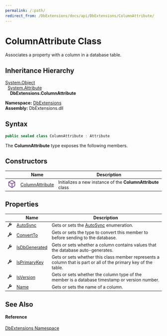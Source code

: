 ```yaml
---
permalink: /:path/
redirect_from: /DbExtensions/docs/api/DbExtensions/ColumnAttribute/
---
```


ColumnAttribute Class
=====================
Associates a property with a column in a database table.


Inheritance Hierarchy
---------------------
[System.Object][1]  
  [System.Attribute][2]  
    **DbExtensions.ColumnAttribute**  
  
**Namespace:** [DbExtensions][3]  
**Assembly:** DbExtensions.dll

Syntax
------

```csharp
public sealed class ColumnAttribute : Attribute
```

The **ColumnAttribute** type exposes the following members.


Constructors
------------

|                  | Name                 | Description                                                 |
| ---------------- | -------------------- | ----------------------------------------------------------- |
| ![Public method] | [ColumnAttribute][4] | Initializes a new instance of the **ColumnAttribute** class |


Properties
----------

|                    | Name               | Description                                                                                                     |
| ------------------ | ------------------ | --------------------------------------------------------------------------------------------------------------- |
| ![Public property] | [AutoSync][5]      | Gets or sets the [AutoSync][5] enumeration.                                                                     |
| ![Public property] | [ConvertTo][6]     | Gets or sets the type to convert this member to before sending to the database.                                 |
| ![Public property] | [IsDbGenerated][7] | Gets or sets whether a column contains values that the database auto-generates.                                 |
| ![Public property] | [IsPrimaryKey][8]  | Gets or sets whether this class member represents a column that is part or all of the primary key of the table. |
| ![Public property] | [IsVersion][9]     | Gets or sets whether the column type of the member is a database timestamp or version number.                   |
| ![Public property] | [Name][10]         | Gets or sets the name of a column.                                                                              |


See Also
--------

#### Reference
[DbExtensions Namespace][3]  

[1]: https://learn.microsoft.com/dotnet/api/system.object
[2]: https://learn.microsoft.com/dotnet/api/system.attribute
[3]: ../README.md
[4]: _ctor.md
[5]: AutoSync.md
[6]: ConvertTo.md
[7]: IsDbGenerated.md
[8]: IsPrimaryKey.md
[9]: IsVersion.md
[10]: Name.md
[Public method]: ../../icons/pubmethod.svg "Public method"
[Public property]: ../../icons/pubproperty.svg "Public property"